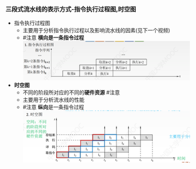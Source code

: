 ### 三段式流水线的表示方式-指令执行过程图,时空图

- 指令执行过程图
	- 主要用于分析指令执行过程以及影响流水线的因素(见下一个视频)
	- #注意 **横向是一条指令过程**
![](attachments/Pasted%20image%2020220918213817.png)
- **时空图**
	- 不同的阶段所对应的不同的**硬件资源** #注意
	- 主要用于分析流水线的性能
	- #注意 **纵向**是一条指令过程
![](attachments/Pasted%20image%2020220918213944.png)